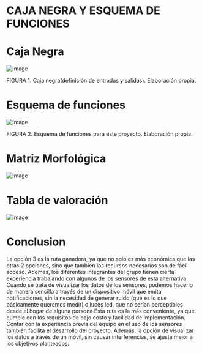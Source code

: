 # CAJA NEGRA Y ESQUEMA DE FUNCIONES
# Caja Negra
![image](https://github.com/BrunoXIII-Gav/FDD_1/blob/main/Archivos_de_FDD/Imagenes/Imagenes_entregable4/CAJA%20NEGRA.png)

FIGURA 1. Caja negra(definición de entradas y salidas). Elaboración propia.

# Esquema de funciones
![image](https://github.com/BrunoXIII-Gav/FDD_1/blob/main/Archivos_de_FDD/Imagenes/Imagenes_entregable4/Esquema%20de%20funciones.png)

FIGURA 2. Esquema de funciones para este proyecto. Elaboración propia.

# Matriz Morfológica

![image](https://github.com/BrunoXIII-Gav/FDD_1/blob/main/Archivos_de_FDD/Imagenes/Imagenes_entregable4/Matriz_morfologica_final.jpg)

# Tabla de valoración

![image](https://github.com/BrunoXIII-Gav/FDD_1/blob/main/Archivos_de_FDD/Imagenes/Imagenes_entregable4/Table_valorate.png)

# Conclusion

La opción 3 es la ruta ganadora, ya que no solo es más económica que las otras 2 opciones, sino que también los recursos necesarios son de fácil acceso. Además, los diferentes integrantes del grupo tienen cierta experiencia trabajando con algunos de los sensores de esta alternativa. Cuando se trata de visualizar los datos de los sensores, podemos hacerlo de manera sencilla a través de un dispositivo móvil que emita notificaciones, sin la necesidad de generar ruido (que es lo que básicamente queremos medir) o luces led, que no serían perceptibles desde el hogar de alguna persona.Esta ruta es la más conveniente, ya que cumple con los requisitos de bajo costo y facilidad de implementación. Contar con la experiencia previa del equipo en el uso de los sensores también facilita el desarrollo del proyecto. Además, la opción de visualizar los datos a través de un móvil, sin causar interferencias, se ajusta mejor a los objetivos planteados.
